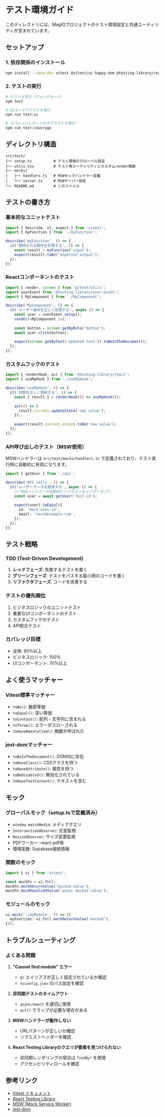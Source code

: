 # テスト環境ガイド

このディレクトリには、MagIQプロジェクトのテスト環境設定と共通ユーティリティが含まれています。

## セットアップ

### 1. 依存関係のインストール

```bash
npm install --save-dev vitest @vitest/ui happy-dom @testing-library/react @testing-library/user-event @testing-library/jest-dom msw @vitest/coverage-v8
```

### 2. テストの実行

```bash
# テストを実行（ウォッチモード）
npm test

# UIモードでテストを実行
npm run test:ui

# カバレッジレポート付きでテストを実行
npm run test:coverage
```

## ディレクトリ構造

```
src/test/
├── setup.ts          # テスト環境のグローバル設定
├── utils.tsx         # テスト用ユーティリティとカスタムrender関数
├── mocks/
│   ├── handlers.ts   # MSWモックハンドラー定義
│   └── server.ts     # MSWサーバー設定
└── README.md         # このファイル
```

## テストの書き方

### 基本的なユニットテスト

```typescript
import { describe, it, expect } from 'vitest';
import { myFunction } from './myFunction';

describe('myFunction', () => {
  it('期待される動作を処理する', () => {
    const result = myFunction('input');
    expect(result).toBe('expected output');
  });
});
```

### Reactコンポーネントのテスト

```typescript
import { render, screen } from '@/test/utils';
import userEvent from '@testing-library/user-event';
import { MyComponent } from './MyComponent';

describe('MyComponent', () => {
  it('ユーザー操作を正しく処理する', async () => {
    const user = userEvent.setup();
    render(<MyComponent />);
    
    const button = screen.getByRole('button');
    await user.click(button);
    
    expect(screen.getByText('Updated text')).toBeInTheDocument();
  });
});
```

### カスタムフックのテスト

```typescript
import { renderHook, act } from '@testing-library/react';
import { useMyHook } from './useMyHook';

describe('useMyHook', () => {
  it('状態を正しく更新する', () => {
    const { result } = renderHook(() => useMyHook());
    
    act(() => {
      result.current.updateState('new value');
    });
    
    expect(result.current.state).toBe('new value');
  });
});
```

### API呼び出しのテスト（MSW使用）

MSWハンドラーは `src/test/mocks/handlers.ts` で定義されており、テスト実行時に自動的に有効になります。

```typescript
import { getUser } from './api';

describe('API calls', () => {
  it('ユーザーデータを取得する', async () => {
    // MSWハンドラーが自動的にリクエストをインターセプト
    const user = await getUser('test-id');
    
    expect(user).toEqual({
      id: 'mock-user-id',
      email: 'test@example.com',
    });
  });
});
```

## テスト戦略

### TDD (Test-Driven Development)

1. **レッドフェーズ**: 失敗するテストを書く
2. **グリーンフェーズ**: テストをパスする最小限のコードを書く
3. **リファクタフェーズ**: コードを改善する

### テストの優先順位

1. ビジネスロジックのユニットテスト
2. 重要なUIコンポーネントのテスト
3. カスタムフックのテスト
4. API統合テスト

### カバレッジ目標

- 全体: 80%以上
- ビジネスロジック: 100%
- UIコンポーネント: 70%以上

## よく使うマッチャー

### Vitest標準マッチャー

- `toBe()`: 厳密等価
- `toEqual()`: 深い等価
- `toContain()`: 配列・文字列に含まれる
- `toThrow()`: エラーがスローされる
- `toHaveBeenCalled()`: 関数が呼ばれた

### jest-domマッチャー

- `toBeInTheDocument()`: DOM内に存在
- `toHaveClass()`: CSSクラスを持つ
- `toHaveAttribute()`: 属性を持つ
- `toBeDisabled()`: 無効化されている
- `toHaveTextContent()`: テキストを含む

## モック

### グローバルモック（setup.tsで定義済み）

- `window.matchMedia`: メディアクエリ
- `IntersectionObserver`: 交差監視
- `ResizeObserver`: サイズ変更監視
- PDFワーカー: react-pdf用
- 環境変数: Supabase接続情報

### 関数のモック

```typescript
import { vi } from 'vitest';

const mockFn = vi.fn();
mockFn.mockReturnValue('mocked value');
mockFn.mockResolvedValue('async mocked value');
```

### モジュールのモック

```typescript
vi.mock('./myModule', () => ({
  myFunction: vi.fn().mockReturnValue('mocked'),
}));
```

## トラブルシューティング

### よくある問題

1. **"Cannot find module" エラー**
   - `@/` エイリアスが正しく設定されているか確認
   - `tsconfig.json` のパス設定を確認

2. **非同期テストのタイムアウト**
   - `async/await` を適切に使用
   - `act()` でラップが必要な場合がある

3. **MSWハンドラーが動作しない**
   - URLパターンが正しいか確認
   - リクエストヘッダーを確認

4. **React Testing Libraryのクエリが要素を見つけられない**
   - 非同期レンダリングの場合は `findBy*` を使用
   - アクセシビリティロールを確認

## 参考リンク

- [Vitest ドキュメント](https://vitest.dev/)
- [React Testing Library](https://testing-library.com/docs/react-testing-library/intro)
- [MSW (Mock Service Worker)](https://mswjs.io/)
- [jest-dom](https://github.com/testing-library/jest-dom)